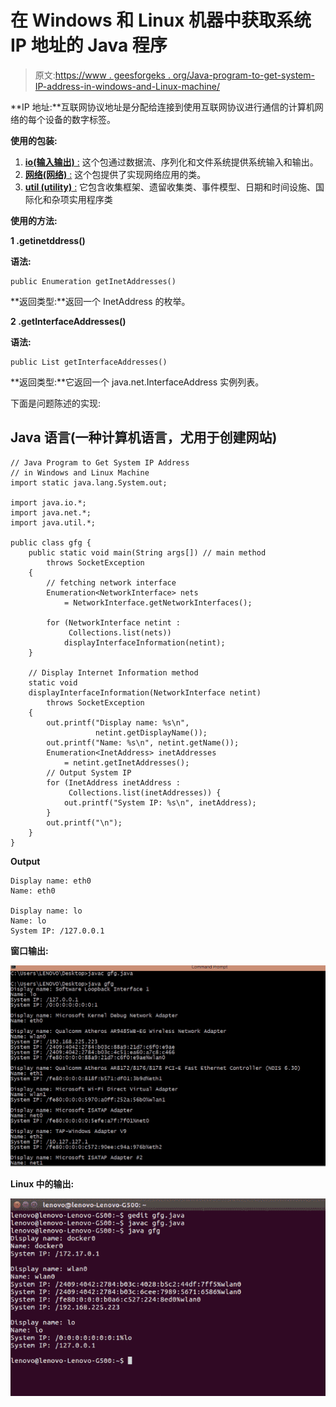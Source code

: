 # 在 Windows 和 Linux 机器中获取系统 IP 地址的 Java 程序

> 原文:[https://www . geesforgeks . org/Java-program-to-get-system-IP-address-in-windows-and-Linux-machine/](https://www.geeksforgeeks.org/java-program-to-get-system-ip-address-in-windows-and-linux-machine/)

**IP 地址:**互联网协议地址是分配给连接到使用互联网协议进行通信的计算机网络的每个设备的数字标签。

**使用的包装:**

1.  [**io(输入输出)** :](https://www.geeksforgeeks.org/java-io-packag/) 这个包通过数据流、序列化和文件系统提供系统输入和输出。
2.  [**网络(网络)** :](https://www.geeksforgeeks.org/java-net-networkinterface-class-java/) 这个包提供了实现网络应用的类。
3.  [**util (utility)** :](https://www.geeksforgeeks.org/java-util-package-java/) 它包含收集框架、遗留收集类、事件模型、日期和时间设施、国际化和杂项实用程序类

**使用的方法:**

**1 .getinetddress()**

**语法:**

```
public Enumeration getInetAddresses()
```

**返回类型:**返回一个 InetAddress 的枚举。

**2 .getInterfaceAddresses()**

**语法:**

```
public List getInterfaceAddresses()
```

**返回类型:**它返回一个 java.net.InterfaceAddress 实例列表。

下面是问题陈述的实现:

## Java 语言(一种计算机语言，尤用于创建网站)

```
// Java Program to Get System IP Address
// in Windows and Linux Machine
import static java.lang.System.out;

import java.io.*;
import java.net.*;
import java.util.*;

public class gfg {
    public static void main(String args[]) // main method
        throws SocketException
    {
        // fetching network interface
        Enumeration<NetworkInterface> nets
            = NetworkInterface.getNetworkInterfaces();

        for (NetworkInterface netint :
             Collections.list(nets))
            displayInterfaceInformation(netint);
    }

    // Display Internet Information method
    static void
    displayInterfaceInformation(NetworkInterface netint)
        throws SocketException
    {
        out.printf("Display name: %s\n",
                   netint.getDisplayName());
        out.printf("Name: %s\n", netint.getName());
        Enumeration<InetAddress> inetAddresses
            = netint.getInetAddresses();
        // Output System IP
        for (InetAddress inetAddress :
             Collections.list(inetAddresses)) {
            out.printf("System IP: %s\n", inetAddress);
        }
        out.printf("\n");
    }
}
```

**Output**

```
Display name: eth0
Name: eth0

Display name: lo
Name: lo
System IP: /127.0.0.1
```

**窗口输出:**

![](img/0aa5d34be51fea7242e7f5b8a1b16579.png)

**Linux 中的输出:**

![](img/c6f28e77e63bfaef93fdf15add394840.png)
